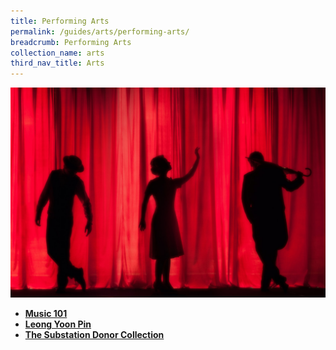 ```yaml
---
title: Performing Arts
permalink: /guides/arts/performing-arts/
breadcrumb: Performing Arts
collection_name: arts
third_nav_title: Arts
---
```

<img src="/images/category/performing-arts.jpg" alt="performing arts banner" style="width:800px;" />

* [**Music 101**](/guides/arts/performing-arts/music-101)
* [**Leong Yoon Pin**](/guides/arts/performing-arts/leong-yoon-pin)
* [**The Substation Donor Collection**](/guides/arts/performing-arts/the-substation-donor-collection)